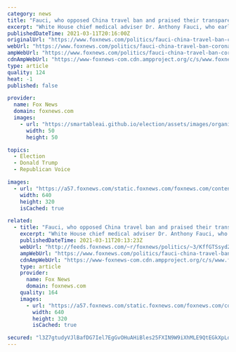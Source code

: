 ```yaml
---
category: news
title: "Fauci, who opposed China travel ban and praised their transparency, criticizes Trump response"
excerpt: "White House chief medical adviser Dr. Anthony Fauci, who early on in the coronavirus pandemic opposed a travel ban on China and praised their transparency, on Tuesday criticized former President Donald Trump for not pushing the country harder for more information on the outbreak."
publishedDateTime: 2021-03-11T20:16:00Z
originalUrl: "https://www.foxnews.com/politics/fauci-china-travel-ban-coronavirus-transparency-criticizes-trump-response"
webUrl: "https://www.foxnews.com/politics/fauci-china-travel-ban-coronavirus-transparency-criticizes-trump-response"
ampWebUrl: "https://www.foxnews.com/politics/fauci-china-travel-ban-coronavirus-transparency-criticizes-trump-response.amp"
cdnAmpWebUrl: "https://www-foxnews-com.cdn.ampproject.org/c/s/www.foxnews.com/politics/fauci-china-travel-ban-coronavirus-transparency-criticizes-trump-response.amp"
type: article
quality: 124
heat: -1
published: false

provider:
  name: Fox News
  domain: foxnews.com
  images:
    - url: "https://smartableai.github.io/election/assets/images/organizations/foxnews.com-50x50.jpg"
      width: 50
      height: 50

topics:
  - Election
  - Donald Trump
  - Republican Voice

images:
  - url: "https://a57.foxnews.com/static.foxnews.com/foxnews.com/content/uploads/2020/05/640/320/Anthony-Fauci-1-AP.jpg?ve=1&tl=1"
    width: 640
    height: 320
    isCached: true

related:
  - title: "Fauci, who opposed China travel ban and praised their transparency, criticizes Trump response"
    excerpt: "White House chief medical adviser Dr. Anthony Fauci, who early on in the coronavirus pandemic opposed a travel ban on China and praised their transparency, on Tuesday criticized former President Donald Trump for not pushing the country harder for more information on the outbreak."
    publishedDateTime: 2021-03-11T20:13:23Z
    webUrl: "http://feeds.foxnews.com/~r/foxnews/politics/~3/KffGTSsyd2I/fauci-china-travel-ban-coronavirus-transparency-criticizes-trump-response"
    ampWebUrl: "https://www.foxnews.com/politics/fauci-china-travel-ban-coronavirus-transparency-criticizes-trump-response.amp"
    cdnAmpWebUrl: "https://www-foxnews-com.cdn.ampproject.org/c/s/www.foxnews.com/politics/fauci-china-travel-ban-coronavirus-transparency-criticizes-trump-response.amp"
    type: article
    provider:
      name: Fox News
      domain: foxnews.com
    quality: 164
    images:
      - url: "https://a57.foxnews.com/static.foxnews.com/foxnews.com/content/uploads/2020/05/640/320/Anthony-Fauci-1-AP.jpg?ve=1&tl=1"
        width: 640
        height: 320
        isCached: true

secured: "l3Z7gtudyVJlBafDG7Iel7EgGvOHuAHiBles25FXIN9W9iXhMLE9QtEGkXpLdLMpkYeUIb2XxhBoyUBttDKwdlx1RMGeXeh9ITMcBhtoJgyZ8BlENlzCpm3Kdq6AB8YTSKhW83ajjsV7Mykk62P4CDQoR165BQ+ziRa/O6sqB1MyQ7BGpNRHPd+11wc5D4wtP4jcaF+Te93JzO9Umy/mWX4qJ+58g23TGGZffHh4e/D5rWs4LGre5p+jicCsv5Q3Tpoy4e0SP5iiCbplOarhLYux5ZMXwfrAlXvT0TPmSk0CkXAdfXjcpKQGBdm5BhG2rTMZ2TCfSlIVkF34G1fDts5uJ86GOSLXwAjfpyOpokM=;wEWckRyYrYcineunQStSCQ=="
---
```


